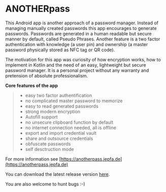# ANOTHERpass

This Android app is another approach of a password manager. Instead of managing manually created passwords this app encourages to generate passwords. Passwords are generated in a human readable but secure manner by default, called Pseudo Phrases. Another feature is a two factor authentication with knowledge (a user pin) and ownership (a master password physically stored as NFC tag or QR code).

The motivation for this app was curiosity of how encryption works, how to implement in Kotlin and the need of an easy, lightweight but secure password manager. It is a personal project without any warranty and pretension of absolute professionalism. 

**Core features of the app**

>* easy two factor authentification
>* no complicated master password to memorize
>* easy to read generated passwords
>* strong modern encryption 
>* Autofill support
>* no unsecure clipboard function by default
>* no internet connection needed, all is offline
>* export and import credential vault
>* share and outsource credentials
>* obfuscate passwords
>* self desctruction mode

For more information see [https://anotherpass.jepfa.de](https://anotherpass.jepfa.de)

You can download the latest release version [here](https://anotherpass.jepfa.de/download/). 

You are also welcome to hunt bugs :-)
